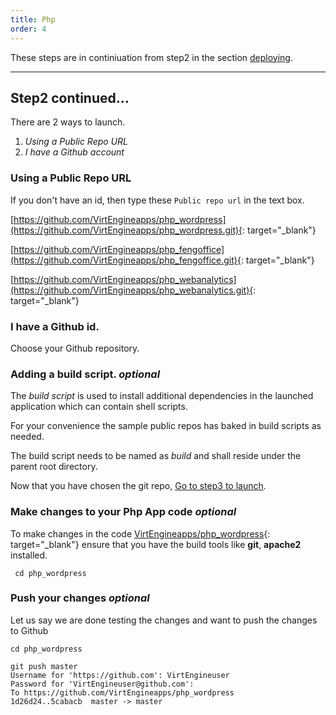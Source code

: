 ```yaml
---
title: Php
order: 4
---
```


These steps are in continiuation from step2 in the section [deploying](/customapps/deploying).

---

## Step2 continued...

There are 2 ways to launch.

1. *Using a Public Repo URL*
2. *I have a Github account*

### Using a Public Repo URL

If you don't have an id, then type these `Public repo url` in the text box.

[https://github.com/VirtEngineapps/php_wordpress](https://github.com/VirtEngineapps/php_wordpress.git){: target="_blank"}

[https://github.com/VirtEngineapps/php_fengoffice](https://github.com/VirtEngineapps/php_fengoffice.git){: target="_blank"}

[https://github.com/VirtEngineapps/php_webanalytics](https://github.com/VirtEngineapps/php_webanalytics.git){: target="_blank"}


### I have a Github id.

Choose your Github repository.

### Adding a build script. *optional*

The *build script* is used to install additional dependencies in the launched application which can contain shell scripts.

For your convenience the sample public repos has baked in build scripts as needed.

The build script needs to be named as *build* and shall reside under the parent root directory.

Now that you have chosen the git repo, [Go to step3 to launch](/customapps/deploying).

### Make changes to your Php App code *optional*

To make changes in the code [VirtEngineapps/php_wordpress](https://github.com/VirtEngineapps/php_wordpress.git){: target="_blank"} ensure that you have the build tools like **git**, **apache2** installed.

```
 cd php_wordpress

```

### Push your changes *optional*

Let us say we are done testing the changes and want to push the changes to Github

```shell
cd php_wordpress

git push master
Username for 'https://github.com': VirtEngineuser
Password for 'VirtEngineuser@github.com':
To https://github.com/VirtEngineapps/php_wordpress
1d26d24..5cabacb  master -> master

```
